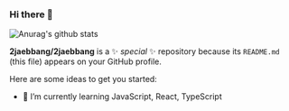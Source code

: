 ### Hi there 👋


![Anurag's github stats](https://github-readme-stats.vercel.app/api?username=2jaebbang&count_private=true&hide=stars&show_icons=true)

**2jaebbang/2jaebbang** is a ✨ _special_ ✨ repository because its `README.md` (this file) appears on your GitHub profile.

Here are some ideas to get you started:

- 🌱 I’m currently learning JavaScript, React, TypeScript

<!--

- 🔭 I’m currently working on ...
- 👯 I’m looking to collaborate on ...
- 🤔 I’m looking for help with ...
- 💬 Ask me about ...
- 📫 How to reach me: ...
- 😄 Pronouns: ...
- ⚡ Fun fact: ...
-->
